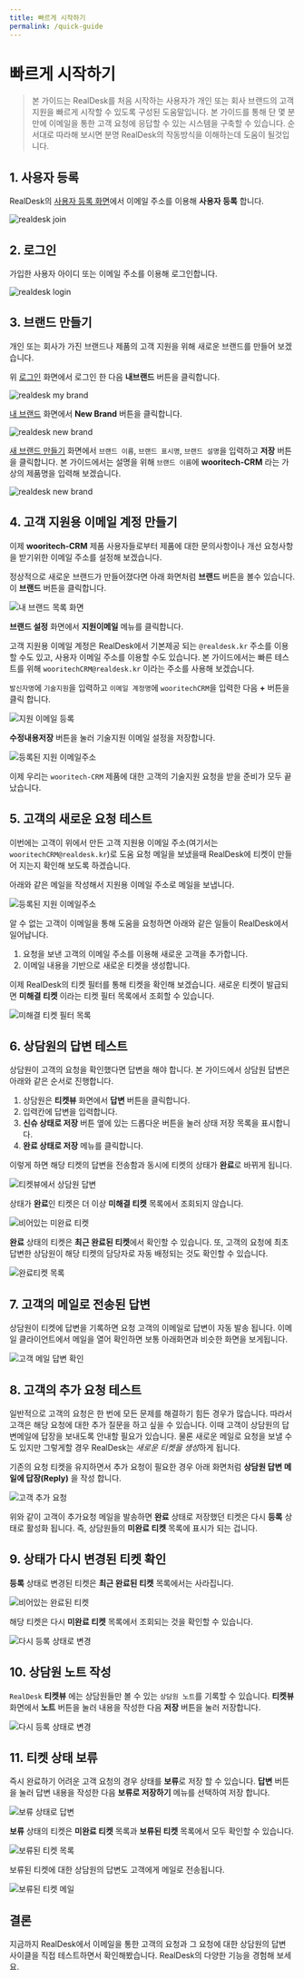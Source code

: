 ```yaml
---
title: 빠르게 시작하기
permalink: /quick-guide
---
```


# 빠르게 시작하기

> 본 가이드는 RealDesk를 처음 시작하는 사용자가 개인 또는 회사 브랜드의 고객 지원을 빠르게 시작할 수 있도록 구성된 도움말입니다. 본 가이드를 통해 단 몇 분 만에 이메일을 통한 고객 요청에 응답할 수 있는 시스템을 구축할 수 있습니다. 순서대로 따라해 보시면 분명 RealDesk의 작동방식을 이해하는데 도움이 될것입니다.

## 1. 사용자 등록

RealDesk의 [사용자 등록 화면](http://realdesk.kr/join)에서 이메일 주소를 이용해 **사용자 등록** 합니다.

![realdesk join](./images/realdesk-join.png)

## 2. 로그인

가입한 사용자 아이디 또는 이메일 주소를 이용해 로그인합니다.

![realdesk login](./images/realdesk-login.png)

## 3. 브랜드 만들기

개인 또는 회사가 가진 브랜드나 제품의 고객 지원을 위해 새로운 브랜드를 만들어 보겠습니다.

위 [로그인](http://realdesk.kr/signin) 화면에서 로그인 한 다음 **내브랜드** 버튼을 클릭합니다.

![realdesk my brand](./images/realdesk-mybrand-button.png)

[내 브랜드](http://realdesk.kr/brands) 화면에서 **New Brand** 버튼을 클릭합니다.

![realdesk new brand](./images/realdesk-new-brand-button.png)

[새 브랜드 만들기](http://realdesk.kr/brands/new) 화면에서 `브랜드 이름`, `브랜드 표시명`, `브랜드 설명`을 입력하고 **저장** 버튼을 클릭합니다. 본 가이드에서는 설명을 위해 `브랜드 이름`에 **wooritech-CRM** 라는 가상의 제품명을 입력해 보겠습니다.

![realdesk new brand](./images/realdesk-new-brand-page.png)

## 4. 고객 지원용 이메일 계정 만들기

이제 **wooritech-CRM** 제품 사용자들로부터 제품에 대한 문의사항이나 개선 요청사항을 받기위한 이메일 주소를 설정해 보겠습니다.

정상적으로 새로운 브랜드가 만들어졌다면 아래 화면처럼 **브랜드** 버튼을 볼수 있습니다. 이 **브랜드** 버튼을 클릭합니다.

![내 브랜드 목록 화면](./images/realdesk-make-a-new-brand.png)

**브랜드 설정** 화면에서 **지원이메일** 메뉴를 클릭합니다.

고객 지원용 이메일 계정은 RealDesk에서 기본제공 되는 `@realdesk.kr` 주소를 이용할 수도 있고, 사용자 이메일 주소를 이용할 수도 있습니다. 본 가이드에서는 빠른 테스트를 위해 `wooritechCRM@realdesk.kr` 이라는 주소를 사용해 보겠습니다.

`발신자명`에 `기술지원`을 입력하고 `이메일 계정명`에 `wooritechCRM`을 입력한 다음 **+** 버튼을 클릭 합니다.

![지원 이메일 등록](./images/realdesk-support-mail-setting.png)

**수정내용저장** 버튼을 눌러 기술지원 이메일 설정을 저장합니다.

![등록된 지원 이메일주소](./images/realdesk-support-email-added.png)

이제 우리는 `wooritech-CRM` 제품에 대한 고객의 기술지원 요청을 받을 준비가 모두 끝났습니다.

## 5. 고객의 새로운 요청 테스트

이번에는 고객이 위에서 만든 고객 지원용 이메일 주소(여기서는 `wooritechCRM@realdesk.kr`)로 도움 요청 메일을 보냈을때 RealDesk에 티켓이 만들어 지는지 확인해 보도록 하겠습니다.

아래와 같은 메일을 작성해서 지원용 이메일 주소로 메일을 보냅니다.

![등록된 지원 이메일주소](./images/supportmail-test.png)

알 수 없는 고객이 이메일을 통해 도움을 요청하면 아래와 같은 일들이 RealDesk에서 일어납니다.

1. 요청을 보낸 고객의 이메일 주소를 이용해 새로운 고객을 추가합니다.
2. 이메일 내용을 기반으로 새로운 티켓을 생성합니다.

이제 RealDesk의 티켓 필터를 통해 티켓을 확인해 보겠습니다. 새로운 티켓이 발급되면 **미해결 티켓** 이라는 티켓 필터 목록에서 조회할 수 있습니다.

![미해결 티켓 필터 목록](./images/ticketfilter-uncompleted.png)

## 6. 상담원의 답변 테스트

상담원이 고객의 요청을 확인했다면 답변을 해야 합니다. 본 가이드에서 상담원 답변은 아래와 같은 순서로 진행합니다.

1. 상담원은 **티켓뷰** 화면에서 **답변** 버튼을 클릭합니다.
2. 입력칸에 답변을 입력합니다.
3. **신슈 상태로 저장** 버튼 옆에 있는 드롭다운 버튼을 눌러 상태 저장 목록을 표시합니다.
4. **완료 상태로 저장** 메뉴를 클릭합니다.

이렇게 하면 해당 티켓의 답변을 전송함과 동시에 티켓의 상태가 **완료**로 바뀌게 됩니다.

![티켓뷰에서 상담원 답변](./images/ticketview-reply.png)

상태가 **완료**인 티켓은 더 이상 **미해결 티켓** 목록에서 조회되지 않습니다.

![비어있는 미완료 티켓](./images/empty-uncompleted-tickets.png)

**완료** 상태의 티켓은 **최근 완료된 티켓**에서 확인할 수 있습니다. 또, 고객의 요청에 최초 답변한 상담원이 해당 티켓의 담당자로 자동 배정되는 것도 확인할 수 있습니다.

![완료티켓 목록](./images/completed-tickets.png)

## 7. 고객의 메일로 전송된 답변

상담원이 티켓에 답변을 기록하면 요청 고객의 이메일로 답변이 자동 발송 됩니다. 이메일 클라이언트에서 메일을 열어 확인하면 보통 아래화면과 비슷한 화면을 보게됩니다.

![고객 메일 답변 확인](./images/requestor-received-mail.png)

## 8. 고객의 추가 요청 테스트

일반적으로 고객의 요청은 한 번에 모든 문제를 해결하기 힘든 경우가 많습니다. 따라서 고객은 해당 요청에 대한 추가 질문을 하고 싶을 수 있습니다. 이때 고객이 상담원의 답변메일에 답장을 보내도록 안내할 필요가 있습니다. 물론 새로운 메일로 요청을 보낼 수도 있지만 그렇게할 경우 RealDesk는 *새로운 티켓을 생성*하게 됩니다.

기존의 요청 티켓을 유지하면서 추가 요청이 필요한 경우 아래 화면처럼 **상담원 답변 메일에 답장(Reply)** 을 작성 합니다.

![고객 추가 요청](./images/requestor-reply-again.png)

위와 같이 고객이 추가요청 메일을 발송하면 **완료** 상태로 저장했던 티켓은 다시 **등록** 상태로 활성화 됩니다. 즉, 상담원들의 **미완료 티켓** 목록에 표시가 되는 겁니다.

## 9. 상태가 다시 변경된 티켓 확인

**등록** 상태로 변경된 티켓은 **최근 완료된 티켓** 목록에서는 사라집니다.

![비어있는 완료된 티켓](./images/empty-completed-tickets.png)

해당 티켓은 다시 **미완료 티켓** 목록에서 조회되는 것을 확인할 수 있습니다.

![다시 등록 상태로 변경](./images/uncompleted-tickets-again.png)

## 10. 상담원 노트 작성

`RealDesk` **티켓뷰** 에는 상담원들만 볼 수 있는 `상담원 노트`를 기록할 수 있습니다. **티켓뷰** 화면에서 **노트** 버튼을 눌러 내용을 작성한 다음 **저장** 버튼을 눌러 저장합니다.

![다시 등록 상태로 변경](./images/realdesk-write-note.png)

## 11. 티켓 상태 보류

즉시 완료하기 어려운 고객 요청의 경우 상태를 **보류**로 저장 할 수 있습니다. **답변** 버튼을 눌러 답변 내용을 작성한 다음 **보류로 저장하기** 메뉴를 선택하여 저장 합니다.

![보류 상태로 답변](./images/ticketview-set-pending.png)

**보류** 상태의 티켓은 **미완료 티켓** 목록과 **보류된 티켓** 목록에서 모두 확인할 수 있습니다.

![보류된 티켓 목록](./images/ticketview-pending.png)

보류된 티켓에 대한 상담원의 답변도 고객에게 메일로 전송됩니다.

![보류된 티켓 메일](./images/requester-pending-mail.png)

## 결론

지금까지 RealDesk에서 이메일을 통한 고객의 요청과 그 요청에 대한 상담원의 답변 사이클을 직접 테스트하면서 확인해봤습니다. RealDesk의 다양한 기능을 경험해 보세요.